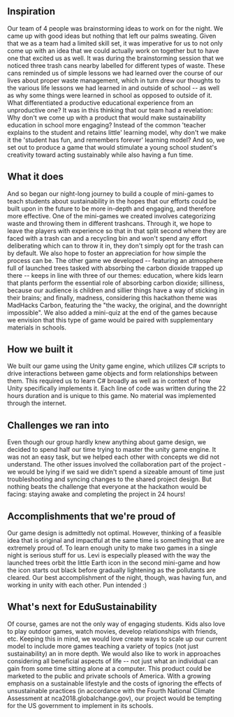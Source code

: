 ## Inspiration 
Our team of 4 people was brainstorming ideas to work on for the night. We came up with good ideas but nothing that left our palms sweating. Given that we as a team had a limited skill set, it was imperative for us to not only come up with an idea that we could actually work on together but to have one that excited us as well. It was during the brainstorming session that we noticed three trash cans nearby labelled for different types of waste. These cans reminded us of simple lessons we had learned over the course of our lives about proper waste management, which in turn drew our thoughts to the various life lessons we had learned in and outside of school -- as well as why some things were learned in school as opposed to outside of it. What differentiated a productive educational experience from an unproductive one? It was in this thinking that our team had a revelation: Why don't we come up with a product that would make sustainability education in school more engaging? Instead of the common 'teacher explains to the student and retains little' learning model, why don't we make it the 'student has fun, and remembers forever' learning model? And so, we set out to produce a game that would stimulate a young school student's creativity toward acting sustainably while also having a fun time.

## What it does 
And so began our night-long journey to build a couple of mini-games to teach students about sustainability in the hopes that our efforts could be built upon in the future to be more in-depth and engaging, and therefore more effective. One of the mini-games we created involves categorizing waste and throwing them in different trashcans. Through it, we hope to leave the players with experience so that in that split second where they are faced with a trash can and a recycling bin and won't spend any effort deliberating which can to throw it in, they don't simply opt for the trash can by default. We also hope to foster an appreciation for how simple the process can be. The other game we developed -- featuring an atmosphere full of launched trees tasked with absorbing the carbon dioxide trapped up there -- keeps in line with three of our themes: education, where kids learn that plants perform the essential role of absorbing carbon dioxide; silliness, because our audience is children and sillier things have a way of sticking in their brains; and finally, madness, considering this hackathon theme was MadHacks Carbon, featuring the "the wacky, the original, and the downright impossible". We also added a mini-quiz at the end of the games because we envision that this type of game would be paired with supplementary materials in schools.

## How we built it 
We built our game using the Unity game engine, which utilizes C# scripts to drive interactions between game objects and form relationships between them. This required us to learn C# broadly as well as in context of how Unity specifically implements it. Each line of code was written during the 22 hours duration and is unique to this game. No material was implemented through the internet.

## Challenges we ran into 
Even though our group hardly knew anything about game design, we decided to spend half our time trying to master the unity game engine. It was not an easy task, but we helped each other with concepts we did not understand. The other issues involved the collaboration part of the project - we would be lying if we said we didn't spend a sizeable amount of time just troubleshooting and syncing changes to the shared project design. But nothing beats the challenge that everyone at the hackathon would be facing: staying awake and completing the project in 24 hours!

## Accomplishments that we're proud of
Our game design is admittedly not optimal. However, thinking of a feasible idea that is original and impactful at the same time is something that we are extremely proud of. To learn enough unity to make two games in a single night is serious stuff for us. Levi is especially pleased with the way the launched trees orbit the little Earth icon in the second mini-game and how the icon starts out black before gradually lightening as the pollutants are cleared. Our best accomplishment of the night, though, was having fun, and working in unity with each other. Pun intended :)

## What's next for EduSustainability
Of course, games are not the only way of engaging students. Kids also love to play outdoor games, watch movies, develop relationships with friends, etc. Keeping this in mind, we would love create ways to scale up our current model to include more games teaching a variety of topics (not just sustainability) an in more depth. We would also like to work in approaches considering all beneficial aspects of life -- not just what an individual can gain from some time sitting alone at a computer. This product could be marketed to the public and private schools of America. With a growing emphasis on a sustainable lifestyle and the costs of ignoring the effects of unsustainable practices (in accordance with the Fourth National Climate Assessment at nca2018.globalchange.gov), our project would be tempting for the US government to implement in its schools.
